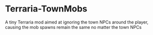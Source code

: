# Terraria-TownMobs
A tiny Terraria mod aimed at ignoring the town NPCs around the player, causing the mob spawns remain the same no matter the town NPCs
